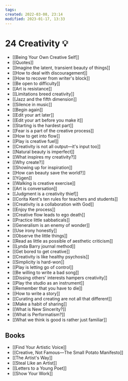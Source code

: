 ```yaml
---
tags:
created: 2022-03-08, 23:14
modified: 2023-01-17, 13:33
---
```


# 24 Creativity 💡
- [[Being Your Own Creative Self]]
- [[Quotes]]
- [[Imagine the latent, transient beauty of things]]
- [[How to deal with discouragement]]
- [[How to recover from writer's block]]
- [[Be open to difficulty]]
- [[Art is resistance]]
- [[Limitations breed creativity]]
- [[Jazz and the fifth dimension]]
- [[Silence in music]]
- [[Begin again]]
- [[Edit your art later]]
- [[Edit your art before you make it]]
- [[Starting is the hardest part]]
- [[Fear is a part of the creative process]]
- [[How to get into flow]]
- [[Play is creative fuel]]
- [[Creativity is not all output—it's input too]]
- [[Natural beauty is imperfect]]
- [[What inspires my creativity?]]
- [[Why create?]]
- [[Showing up for inspiration]]
- [[How can beauty save the world?]]
- [[Yūgen]]
- [[Walking is creative exercise]]
- [[Art is conversation]]
- [[Judgment is a creativity thief]]
- [[Corita Kent's ten rules for teachers and students]]
- [[Creativity is a collaboration with God]]
- [[Enjoy the process]]
- [[Creative flow leads to ego death]]
- [[Practice little sabbaticals]]
- [[Generalism is an enemy of wonder]]
- [[Use irony honestly]]
- [[Observe the little things]]
- [[Read as little as possible of aesthetic criticism]]
- [[Lynda Barry journal method]]
- [[Get bored to get creative]]
- [[Creativity is like healthy psychosis]]
- [[Simplicity is hard-won]]
- [[Play is letting go of control]]
- [[Be willing to write a bad song]]
- [[Dissing others' interests hampers creativity]]
- [[Play the studio as an instrument]]
- [[Remember that you have to die]]
- [[How to write a story]]
- [[Curating and creating are not all that different]]
- [[Make a habit of sharing]]
- [[What is New Sincerity?]]
- [[What is Performatism?]]
- [[What we think is good is rather just familiar]]

## Books
- [[Find Your Artistic Voice]]
- [[Creative, Not Famous—The Small Potato Manifesto]]
- [[The Artist's Way]]
- [[Steal Like an Artist]]
- [[Letters to a Young Poet]]
- [[Show Your Work]]